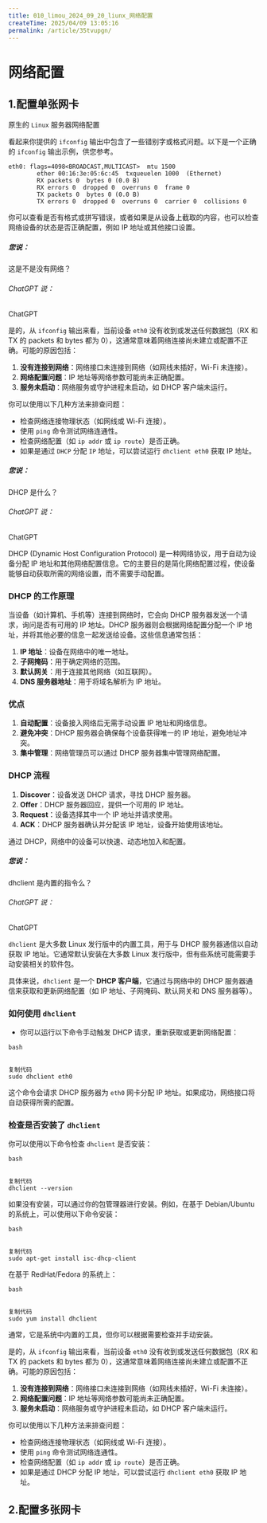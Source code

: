 ```yaml
---
title: 010_limou_2024_09_20_liunx_网络配置
createTime: 2025/04/09 13:05:16
permalink: /article/35tvupgn/
---
```

# 网络配置

## 1.配置单张网卡

原生的 `Linux` 服务器网络配置

看起来你提供的 `ifconfig` 输出中包含了一些错别字或格式问题。以下是一个正确的 `ifconfig` 输出示例，供您参考。

```shell
eth0: flags=4098<BROADCAST,MULTICAST>  mtu 1500
        ether 00:16:3e:05:6c:45  txqueuelen 1000  (Ethernet)
        RX packets 0  bytes 0 (0.0 B)
        RX errors 0  dropped 0  overruns 0  frame 0
        TX packets 0  bytes 0 (0.0 B)
        TX errors 0  dropped 0  overruns 0  carrier 0  collisions 0
```

你可以查看是否有格式或拼写错误，或者如果是从设备上截取的内容，也可以检查网络设备的状态是否正确配置，例如 IP 地址或其他接口设置。







##### 您说：

这是不是没有网络？



###### ChatGPT 说：

ChatGPT

是的，从 `ifconfig` 输出来看，当前设备 `eth0` 没有收到或发送任何数据包（RX 和 TX 的 packets 和 bytes 都为 0），这通常意味着网络连接尚未建立或配置不正确。可能的原因包括：

1.  **没有连接到网络**：网络接口未连接到网络（如网线未插好，Wi-Fi 未连接）。
2.  **网络配置问题**：IP 地址等网络参数可能尚未正确配置。
3.  **服务未启动**：网络服务或守护进程未启动，如 DHCP 客户端未运行。

你可以使用以下几种方法来排查问题：

*   检查网络连接物理状态（如网线或 Wi-Fi 连接）。
*   使用 `ping` 命令测试网络连通性。
*   检查网络配置（如 `ip addr` 或 `ip route`）是否正确。
*   如果是通过 `DHCP` 分配 `IP` 地址，可以尝试运行 `dhclient eth0` 获取 IP 地址。







##### 您说：

DHCP 是什么？



###### ChatGPT 说：

ChatGPT

DHCP (Dynamic Host Configuration Protocol) 是一种网络协议，用于自动为设备分配 IP 地址和其他网络配置信息。它的主要目的是简化网络配置过程，使设备能够自动获取所需的网络设置，而不需要手动配置。

### DHCP 的工作原理

当设备（如计算机、手机等）连接到网络时，它会向 DHCP 服务器发送一个请求，询问是否有可用的 IP 地址。DHCP 服务器则会根据网络配置分配一个 IP 地址，并将其他必要的信息一起发送给设备。这些信息通常包括：

1.  **IP 地址**：设备在网络中的唯一地址。
2.  **子网掩码**：用于确定网络的范围。
3.  **默认网关**：用于连接其他网络（如互联网）。
4.  **DNS 服务器地址**：用于将域名解析为 IP 地址。

### 优点

1.  **自动配置**：设备接入网络后无需手动设置 IP 地址和网络信息。
2.  **避免冲突**：DHCP 服务器会确保每个设备获得唯一的 IP 地址，避免地址冲突。
3.  **集中管理**：网络管理员可以通过 DHCP 服务器集中管理网络配置。

### DHCP 流程

1.  **Discover**：设备发送 DHCP 请求，寻找 DHCP 服务器。
2.  **Offer**：DHCP 服务器回应，提供一个可用的 IP 地址。
3.  **Request**：设备选择其中一个 IP 地址并请求使用。
4.  **ACK**：DHCP 服务器确认并分配该 IP 地址，设备开始使用该地址。

通过 DHCP，网络中的设备可以快速、动态地加入和配置。







##### 您说：

dhclient 是内置的指令么？



###### ChatGPT 说：

ChatGPT

`dhclient` 是大多数 Linux 发行版中的内置工具，用于与 DHCP 服务器通信以自动获取 IP 地址。它通常默认安装在大多数 Linux 发行版中，但有些系统可能需要手动安装相关的软件包。

具体来说，`dhclient` 是一个 **DHCP 客户端**，它通过与网络中的 DHCP 服务器通信来获取和更新网络配置（如 IP 地址、子网掩码、默认网关和 DNS 服务器等）。

### 如何使用 `dhclient`

*   你可以运行以下命令手动触发 DHCP 请求，重新获取或更新网络配置：

```
bash


复制代码
sudo dhclient eth0
```

这个命令会请求 DHCP 服务器为 `eth0` 网卡分配 IP 地址。如果成功，网络接口将自动获得所需的配置。

### 检查是否安装了 `dhclient`

你可以使用以下命令检查 `dhclient` 是否安装：

```
bash


复制代码
dhclient --version
```

如果没有安装，可以通过你的包管理器进行安装。例如，在基于 Debian/Ubuntu 的系统上，可以使用以下命令安装：

```
bash


复制代码
sudo apt-get install isc-dhcp-client
```

在基于 RedHat/Fedora 的系统上：

```
bash


复制代码
sudo yum install dhclient
```

通常，它是系统中内置的工具，但你可以根据需要检查并手动安装。











是的，从 `ifconfig` 输出来看，当前设备 `eth0` 没有收到或发送任何数据包（RX 和 TX 的 packets 和 bytes 都为 0），这通常意味着网络连接尚未建立或配置不正确。可能的原因包括：

1.  **没有连接到网络**：网络接口未连接到网络（如网线未插好，Wi-Fi 未连接）。
2.  **网络配置问题**：IP 地址等网络参数可能尚未正确配置。
3.  **服务未启动**：网络服务或守护进程未启动，如 DHCP 客户端未运行。

你可以使用以下几种方法来排查问题：

*   检查网络连接物理状态（如网线或 Wi-Fi 连接）。
*   使用 `ping` 命令测试网络连通性。
*   检查网络配置（如 `ip addr` 或 `ip route`）是否正确。
*   如果是通过 DHCP 分配 IP 地址，可以尝试运行 `dhclient eth0` 获取 IP 地址。

##

## 2.配置多张网卡

